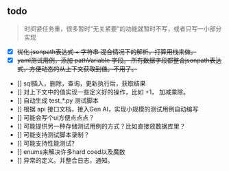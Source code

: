 ## todo
> 时间紧任务重，很多暂时“无关紧要”的功能就暂时不写，或者只写一小部分实现 
- [x] ~~优化 jsonpath表达式 + 字符串 混合情况下的解析，打算用栈来做。~~
- [x] ~~yaml测试用例，添加 pathVariable 字段。 所有数据字段都整合jsonpath表达式，方便动态的从上下文获取到值。不用了。~~
- [] sql插入，删除，查询，更新执行后，获取结果
- [] 对上下文中的值实现一些定义好的操作，比如 +1， 加减乘除。
- [] 自动生成 test_*.py 测试脚本
- [] 根据 api 接口文档，接入Gen AI，实现小规模的测试用例自动编写
- [] 可能会写个ui方便点点点？
- [] 可能提供另一种存储测试用例的方式？比如直接放数据库里？
- [] 可能支持测试脚本录制？
- [] 可能支持性能测试?
- [] enums来解决许多hard coed以及魔数
- [] 异常的定义。并整合日志，通知。


##